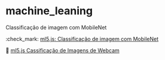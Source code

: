 # machine_leaning

Classificação de imagem com MobileNet

:check_mark: [ml5.js: Classificação de imagem com MobileNet](https://www.youtube.com/watch?v=yNkAuWz5lnY&list=PLRqwX-V7Uu6YPSwT06y_AEYTqIwbeam3y&index=4)

:memo: [ml5.js Cassificação de Imagens de Webcam](https://www.youtube.com/watch?v=D9BoBSkLvFo&list=PLRqwX-V7Uu6YPSwT06y_AEYTqIwbeam3y&index=4)